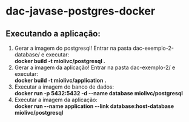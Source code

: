 # dac-javase-postgres-docker

## Executando a aplicação: 

1. Gerar a imagem do postgresql! Entrar na pasta dac-exemplo-2-database/ e executar:<br><strong>docker build -t miolivc/postgresql . </strong><br>
2. Gerar a imagem da aplicação! Entrar na pasta dac-exemplo-2/ e executar:<br><strong>docker build -t miolivc/application .</strong><br>
3. Executar a imagem do banco de dados: <br><strong>docker run -p 5432:5432 -d --name database miolivc/postgresql </strong><br>
4. Executar a imagem da aplicação: <br><strong>docker run --name application --link database:host-database miolivc/postgresql </strong><br>
